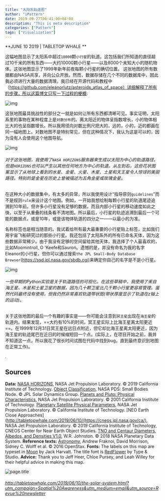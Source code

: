 ```yaml
---
title: "太阳系轨道图"
author: "iPattern"
date: 2019-09-27T00:41:00+08:00
description: "This is meta description"
categories: ["Pattern"]
tags: ["Visualization"]
---
```


**JUNE 10 2019 | TABLETOP WHALE **

这幅地图显示了太阳系中超过`18000`颗`小行星`的轨道。这包括我们所知道的直径超过10千米的所有东西——大约10000颗小行星——以及8000个未知大小的随机物体。这张地图显示了1999年新年前夜每颗小行星的确切位置。
这张地图的所有数据都由NASA共享，并向公众开放。然而，数据存储在几个不同的数据库中，因此我必须进行大量的数据清理。我已经在开源代码和教程中（https://github.com/eleanorlutz/asteroids_atlas_of_space）详细解释了所有的步骤，所以这篇博文只写一下过程的梗概:

![img](https://tva1.sinaimg.cn/large/006y8mN6gy1g7ddkobhcej30wo09jn2v.jpg)



这张地图最具挑战性的部分之一就是如何让所有东西都清晰可见。事实证明，太阳系里的事物在某种程度上是`对数分布`的。离太阳近的物体呈指数增长，小的物体相比大的也呈指数增长。所以我用径向对数比例尺把大的，远的，小的，近的都画在同一幅地图上。对数地图不是特别常见，但在这种情况下，我认为这是可以的，因为没有人会使用这个地图导航。

![img](https://tva1.sinaimg.cn/large/006y8mN6gy1g7ddrudjxtj30wo055gq0.jpg)

###### 对于这张地图，我使用了`NASA HORIZONS`服务器来生成以太阳为中心的轨道路径。但是`HORIZONS`也可以产生以其他任何地方为中心的轨道。从左到右，这些花状图案显示了从地球上看到的水星、金星、火星、木星、土星和天王星令人惊讶的美丽路径。特别的是金星在历史上曾被描述为五角金星或玫瑰金星。

在这种大小的数据集中，有太多的异常，所以我使用设计“指导原则`guidelines`”而不是规则`rule`来设计这个地图。例如，一开始我想绘制每颗小行星的轨道尾迹追溯到10年前。但许多小行星没有足够的数据，而且内部小行星的移动速度如此之快，以至于从重叠的线条看不清地图。所以最后，小行星的轨迹追溯到最后一个可能的数据点，或是10年，或是该物体轨道的四分之一——以最小的为准。

名称标签也是相当随意的。我试着给所有最大最重要的小行星贴上标签，比如我们用宇宙飞船研究过的那些小行星。我还包括了太阳系外的所有已命名天体，因为这些数据非常稀少。由于我没有足够的空间留给其他天体，我选择了个人最喜欢的，比如Moomintroll, O 'Keefe和Sauron。遗憾的是，并没有命名为我的名字Eleanor的小行星，但你可以通过搜索`the JPL Small-Body Database Browser`(https://ssd.jpl.nasa.gov/sbdb.cgi)来确定你自己的名字是不是小行星。

![img](https://tva1.sinaimg.cn/large/006y8mN6gy1g7de6hovgzj30wo04etcu.jpg)

###### 一些早期的Python实验是关于轨道路径的可视化。在这些草稿中，我使用了来自海王星、木星和土星卫星的数据，因为几十颗卫星比几千颗小行星更容易管理。虽然代码最终没有使用，但我仍然非常喜欢轨道带状图(带状厚度显示了轨道在z轴上的运动)。

关于这张地图的最后一个有趣的事实是——你可能会注意到`冥王星`出现在`海王星`的轨道内。结果发现，==大约有10%的时间，冥王星实际上比海王星离太阳更近==。在1999年12月31日冥王星在远日点附近，但它却比海王星离太阳更近，因为海王星的轨迹尾巴在近日的时候缩短回一个点。(实际上，在项目开始之前，我并不知道这一点，所以我花了很长时间试图在代码中找到bug，直到最终意识到地图在正常工作)。

.

## Sources 

**Data:** [NASA HORIZONS](https://ssd.jpl.nasa.gov/horizons.cgi), NASA Jet Propulsion Laboratory. © 2019 California Institute of Technology. [Object Classification](https://pdssbn.astro.umd.edu/data_other/objclass.shtml), NASA PDS: Small Bodies Node. © JPL Solar Dynamics Group. [Planets and Pluto: Physical Characteristics](https://ssd.jpl.nasa.gov/?planet_phys_par), NASA Jet Propulsion Laboratory. © 2001 California Institute of Technology. [Planetary Satellite Physical Parameters](https://ssd.jpl.nasa.gov/?sat_phys_par), NASA Jet Propulsion Laboratory. © California Institute of Technology. [NEO Earth Close Approaches](http://tabletopwhale.com/2019/06/10/(https://cneos.jpl.nasa.gov/ca/), NASA Jet Propulsion Laboratory. © 2019 California Institute of Technology, CNEOS Center for Near Earth Object Studies. [TNO and Centaur Diameters, Albedos, and Densities V1.0](https://sbn.psi.edu/pds/resource/tnocenalb.html), W.R. Johnston. © 2018 NASA Planetary Data System. **Reference texts:** [Astronomy](https://openstax.org/details/astronomy), Andrew Fraknoi, David Morrison, Sidney C. Wolff et al. © 2016 OpenStax. **Fonts:** The labels on this map are typeset in [Moon](https://harvatt.house/store/moon-font) by Jack Harvatt. The title font is [RedFlower](https://creativemarket.com/TypeandStudio/923689-RedFlower-Typeface) by Type & Studio. **Advice:** Thank you to Jeff Heer, Chloe Pursey, and Leah Willey for their helpful advice in making this map.

![page.title](https://tva1.sinaimg.cn/large/006y8mN6gy1g7de9t65fsj30u00u01kx.jpg)

###### http://tabletopwhale.com/2019/06/10/the-solar-system.html?utm_campaign=Spatial%20Awareness&utm_medium=email&utm_source=Revue%20newsletter